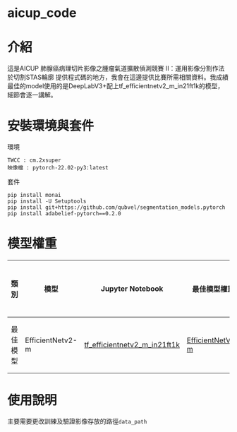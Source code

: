 # aicup_code

# 介紹

這是AICUP 肺腺癌病理切片影像之腫瘤氣道擴散偵測競賽 II：運用影像分割作法於切割STAS輪廓 
提供程式碼的地方，我會在這邊提供比賽所需相關資料。我成績最佳的model使用的是DeepLabV3+配上tf_efficientnetv2_m_in21ft1k的模型，細節會逐一講解。



# 安裝環境與套件
環境

```
TWCC : cm.2xsuper 
映像檔 : pytorch-22.02-py3:latest
```

套件

```
pip install monai
pip install -U Setuptools
pip install git+https://github.com/qubvel/segmentation_models.pytorch
pip install adabelief-pytorch==0.2.0
```

# 模型權重

|類別|模型|Jupyter Notebook|最佳模型權重|預測結果圖|
--|--|--|--|--|
最佳模型|EfficientNetv2-m|[tf_efficientnetv2_m_in21ft1k](https://github.com/scps980302/aicup_code/blob/main/Finally_tinghong_tf_efficientnetv2_m_in21ft1k.ipynb)|[EfficientNetV2-m](https://drive.google.com/file/d/1OgITEmRlynHn6ODyTg-ccQpZMfDs3yKk/view?usp=sharing)|[預測結果圖](https://github.com/scps980302/aicup_code/blob/main/Best_tf_efficientnetv2_m_in21ft1k.zip)|

# 使用說明
主要需要更改訓練及驗證影像存放的路徑`data_path`





